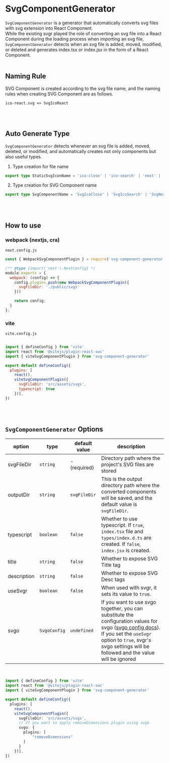# SvgComponentGenerator 

`SvgComponentGenerator` is a generator that automatically converts svg files with svg extension into React Component.<br />
While the existing svgr played the role of converting an svg file into a React Component during the loading process when importing an svg file, `SvgComponentGenerator` detects when an svg file is added, moved, modified, or deleted and generates index.tsx or index.jsx in the form of a React Component.
<br /><br />

## Naming Rule
SVG Component is created according to the svg file name, and the naming rules when creating SVG Component are as follows.

```
ico-react.svg => SvgIcoReact
```
<br /><br />

## Auto Generate Type
`SvgComponentGenerator` detects whenever an svg file is added, moved, deleted, or modified, and automatically creates not only components but also useful types.

1. Type creation for file name
```ts
export type StaticSvgIconName = 'ico-close' | 'ico-search' | 'next' | 'react' | 'vercel';
```

2. Type creation for SVG Component name
```ts
export type SvgComponentName = 'SvgIcoClose' | 'SvgIcoSearch' | 'SvgNext' | 'SvgReact' | 'SvgVercel';
```
<br /><br />

## How to use

### webpack (nextjs, cra)

`next.config.js`

```js
const { WebpackSvgComponentPlugin } = require('svg-component-generator');

/** @type {import('next').NextConfig} */
module.exports = {
  webpack: (config) => {
    config.plugins.push(new WebpackSvgComponentPlugin({
      svgFileDir: './public/svgs'
    }))

    return config;
  }
};
```

### vite 

`vite.config.js`

```js

import { defineConfig } from 'vite'
import react from '@vitejs/plugin-react-swc'
import { viteSvgComponentPlugin } from 'svg-component-generator'

export default defineConfig({
  plugins: [
    react(), 
    viteSvgComponentPlugin({
      svgFileDir: 'src/assets/svgs', 
      typescript: true
    })],
})

```
<br/><br/>

## `SvgComponentGenerator` Options

| option         | type                   | default value | description                                                                                                                                                                                                 |
|----------------|------------------------|---------------|-------------------------------------------------------------------------------------------------------------------------------------------------------------------------------------------------------------|
| svgFileDir | `string` | - (required)       | Directory path where the project's SVG files are stored    |
| outputDir     | `string` | `svgFileDir`       | This is the output directory path where the converted components will be saved, and the default value is `svgFileDir`.                
| typescript          | `boolean` | `false`        | Whether to use typescript. If `true`, `index.tsx` file and `types/index.d.ts` are created. If `false`, `index.jsx` is created.                                                                                           |
| title          | `string` | `false`        | Whether to expose SVG Title tag            
| description          | `string` | `false`        | Whether to expose SVG Desc tags                 
| useSvgr          | `boolean` | `false`        | When used with svgr, it sets its value to `true`. 
| svgo          | `SvgoConfig` | `undefined`        | If you want to use svgo together, you can substitute the configuration values ​​for svgo ([svgo config docs](https://svgo.dev/docs/introduction/)). If you set the `useSvgr` option to `true`, svgr's svgo settings will be followed and the value will be ignored  
<br />

```ts 
import { defineConfig } from 'vite'
import react from '@vitejs/plugin-react-swc'
import { viteSvgComponentPlugin } from 'svg-component-generator'

export default defineConfig({
  plugins: [
    react(), 
    viteSvgComponentPlugin({
      svgFileDir: 'src/assets/svgs', 
      // If you want to apply removeDimensions plugin using svgo
      svgo: {
        plugins: [
            "removeDimensions"
        ]
      }
    })],
})
 ```